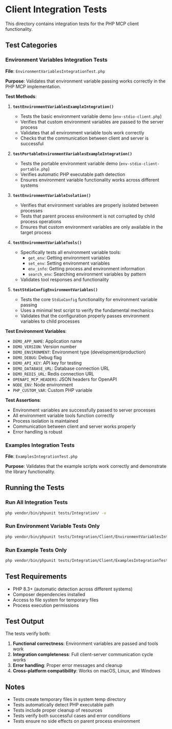 # Client Integration Tests

This directory contains integration tests for the PHP MCP client functionality.

## Test Categories

### Environment Variables Integration Tests

**File**: `EnvironmentVariablesIntegrationTest.php`

**Purpose**: Validates that environment variable passing works correctly in the PHP MCP implementation.

**Test Methods**:

1. **`testEnvironmentVariablesExampleIntegration()`**
   - Tests the basic environment variable demo (`env-stdio-client.php`)
   - Verifies that custom environment variables are passed to the server process
   - Validates that all environment variable tools work correctly
   - Checks that the communication between client and server is successful

2. **`testPortableEnvironmentVariablesExampleIntegration()`**
   - Tests the portable environment variable demo (`env-stdio-client-portable.php`)
   - Verifies automatic PHP executable path detection
   - Ensures environment variable functionality works across different systems

3. **`testEnvironmentVariableIsolation()`**
   - Verifies that environment variables are properly isolated between processes
   - Tests that parent process environment is not corrupted by child process operations
   - Ensures that custom environment variables are only available in the target process

4. **`testEnvironmentVariableTools()`**
   - Specifically tests all environment variable tools:
     - `get_env`: Getting environment variables
     - `set_env`: Setting environment variables  
     - `env_info`: Getting process and environment information
     - `search_env`: Searching environment variables by pattern
   - Validates tool responses and functionality

5. **`testStdioConfigEnvironmentVariables()`**
   - Tests the core `StdioConfig` functionality for environment variable passing
   - Uses a minimal test script to verify the fundamental mechanics
   - Validates that the configuration properly passes environment variables to child processes

**Test Environment Variables**:
- `DEMO_APP_NAME`: Application name
- `DEMO_VERSION`: Version number
- `DEMO_ENVIRONMENT`: Environment type (development/production)
- `DEMO_DEBUG`: Debug flag
- `DEMO_API_KEY`: API key for testing
- `DEMO_DATABASE_URL`: Database connection URL
- `DEMO_REDIS_URL`: Redis connection URL
- `OPENAPI_MCP_HEADERS`: JSON headers for OpenAPI
- `NODE_ENV`: Node environment
- `PHP_CUSTOM_VAR`: Custom PHP variable

**Test Assertions**:
- Environment variables are successfully passed to server processes
- All environment variable tools function correctly
- Process isolation is maintained
- Communication between client and server works properly
- Error handling is robust

### Examples Integration Tests

**File**: `ExamplesIntegrationTest.php`

**Purpose**: Validates that the example scripts work correctly and demonstrate the library functionality.

## Running the Tests

### Run All Integration Tests
```bash
php vendor/bin/phpunit tests/Integration/ -v
```

### Run Environment Variable Tests Only
```bash
php vendor/bin/phpunit tests/Integration/Client/EnvironmentVariablesIntegrationTest.php -v
```

### Run Example Tests Only
```bash
php vendor/bin/phpunit tests/Integration/Client/ExamplesIntegrationTest.php -v
```

## Test Requirements

- PHP 8.3+ (automatic detection across different systems)
- Composer dependencies installed
- Access to file system for temporary files
- Process execution permissions

## Test Output

The tests verify both:
1. **Functional correctness**: Environment variables are passed and tools work
2. **Integration completeness**: Full client-server communication cycle works
3. **Error handling**: Proper error messages and cleanup
4. **Cross-platform compatibility**: Works on macOS, Linux, and Windows

## Notes

- Tests create temporary files in system temp directory
- Tests automatically detect PHP executable path
- Tests include proper cleanup of resources
- Tests verify both successful cases and error conditions
- Tests ensure no side effects on parent process environment 